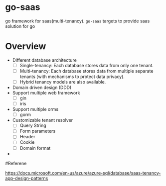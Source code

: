 # go-saas
go framework for saas(multi-tenancy). `go-saas` targets to provide saas solution for go

# Overview

* Different database architecture
    -[ ] Single-tenancy:  Each database stores data from only one tenant.
    -[ ] Multi-tenancy:  Each database stores data from multiple separate tenants (with mechanisms to protect data privacy).
    -[ ] Hybrid tenancy models are also available.
* Domain driven design (DDD)
* Support multiple web framework
    -[ ] gin
    -[ ] iris
* Support multiple orms
    -[ ] gorm
* Customizable tenant resolver
    -[ ] Query String
    -[ ] Form parameters
    -[ ] Header
    -[ ] Cookie
    -[ ] Domain format
* 


#Referene

https://docs.microsoft.com/en-us/azure/azure-sql/database/saas-tenancy-app-design-patterns
